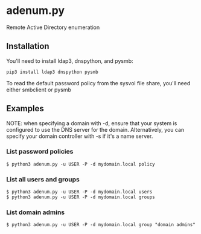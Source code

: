 # adenum.py
Remote Active Directory enumeration

## Installation

You'll need to install ldap3, dnspython, and pysmb:
```
pip3 install ldap3 dnspython pysmb
```

To read the default password policy from the sysvol file share, you'll need either smbclient or pysmb


## Examples
NOTE: when specifying a domain with -d, ensure that your system
is configured to use the DNS server for the domain. Alternatively,
you can specify your domain controller with -s if it's a name server.

### List password policies
```
$ python3 adenum.py -u USER -P -d mydomain.local policy
```

### List all users and groups
```
$ python3 adenum.py -u USER -P -d mydomain.local users
$ python3 adenum.py -u USER -P -d mydomain.local groups
```

### List domain admins
```
$ python3 adenum.py -u USER -P -d mydomain.local group "domain admins"
```
